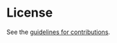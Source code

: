 # License

See the
[guidelines for contributions](https://github.com/RenjieTang/conformance-signal/blob/main/CONTRIBUTING.md).
